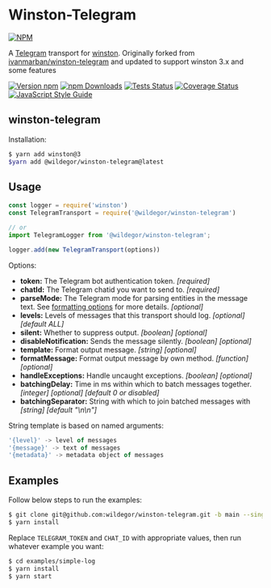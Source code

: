 # Winston-Telegram

[![NPM](https://nodei.co/npm/winston-telegram.png?downloads=true&downloadRank=true&stars=true)](https://www.npmjs.com/package/@wildegor/winston-telegram/)

A [Telegram][0] transport for [winston][1].
Originally forked from [ivanmarban/winston-telegram][5] and updated to support winston 3.x and some features

[![Version npm](https://img.shields.io/npm/v/winston-telegram.svg)](https://www.npmjs.com/package/@wildegor/winston-telegram)
[![npm Downloads](https://img.shields.io/npm/dw/winston-telegram.svg)](https://npmcharts.com/compare/@wildegor/winston-telegram?minimal=true)
[![Tests Status](https://github.com/ivanmarban/winston-telegram/actions/workflows/tests.yml/badge.svg?branch=master)](https://github.com/wildegor/winston-telegram/actions/workflows/testing.yml)
[![Coverage Status](https://coveralls.io/repos/github/ivanmarban/winston-telegram/badge.svg?branch=master)](https://coveralls.io/github/wildegor/winston-telegram?branch=main)
[![JavaScript Style Guide](https://img.shields.io/badge/code_style-standard-brightgreen.svg)](https://standardjs.com)

## winston-telegram

Installation:
``` sh
$ yarn add winston@3
$yarn add @wildegor/winston-telegram@latest
```

## Usage
``` js
const logger = require('winston')
const TelegramTransport = require('@wildegor/winston-telegram')

// or
import TelegramLogger from '@wildegor/winston-telegram';

logger.add(new TelegramTransport(options))
```

Options:

* __token:__ The Telegram bot authentication token. *[required]*
* __chatId:__ The Telegram chatid you want to send to. *[required]*
* __parseMode:__ The Telegram mode for parsing entities in the message text. See [formatting options][4] for more details. *[optional]*
* __levels:__ Levels of messages that this transport should log. *[optional]* *[default ALL]*
* __silent:__ Whether to suppress output. *[boolean]* *[optional]*
* __disableNotification:__ Sends the message silently. *[boolean]* *[optional]*
* __template:__ Format output message. *[string]* *[optional]*
* __formatMessage:__ Format output message by own method. *[function]* *[optional]*
* __handleExceptions:__ Handle uncaught exceptions. *[boolean]* *[optional]*
* __batchingDelay:__ Time in ms within which to batch messages together. *[integer]* *[optional]* *[default 0 or disabled]*
* __batchingSeparator:__ String with which to join batched messages with *[string]* *[default "\n\n"]*

String template is based on named arguments:
``` js
'{level}' -> level of messages
'{message}' -> text of messages
'{metadata}' -> metadata object of messages
```

## Examples

Follow below steps to run the examples:

``` sh
$ git clone git@github.com:wildegor/winston-telegram.git -b main --single-branch
$ yarn install
```

Replace `TELEGRAM_TOKEN` and `CHAT_ID` with appropriate values, then run whatever example you want:

``` sh
$ cd examples/simple-log
$ yarn install
$ yarn start
```

[0]: https://telegram.org/
[1]: https://github.com/flatiron/winston
[2]: https://github.com/wildegor/winston-telegram/tree/1.x
[3]: https://github.com/wildegor/winston-telegram/tree/main/examples
[4]: https://core.telegram.org/bots/api#formatting-options
[5]: https://github.com/ivanmarban/winston-telegram
